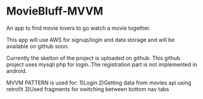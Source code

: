 # MovieBluff-MVVM
An app to find movie lovers to go watch a movie together.


This app will use AWS for signup/login and data storage and will be available on github soon.

Currently the skelton of the project is uploaded on github.
This github project uses mysqli php for login..The registration part is not implemented in android.

MVVM PATTERN is used for:
1)Login
2)Getting data from movies api using retrofit
3)Used fragments for switching between bottom nav tabs


